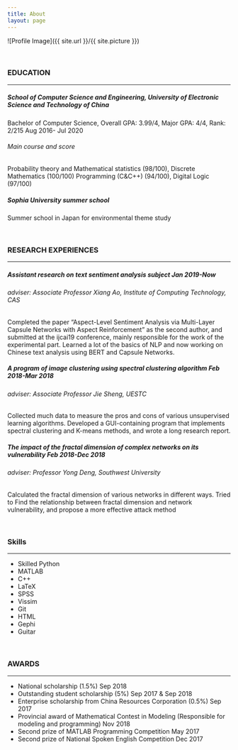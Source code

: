 ```yaml
---
title: About
layout: page
---
```

![Profile Image]({{ site.url }}/{{ site.picture }})

<br /> 
<h3>EDUCATION</h3>
<hr />

<h5>School of Computer Science and Engineering, University of Electronic Science and Technology of China</h5>
<p>Bachelor of Computer Science, Overall GPA: 3.99/4, Major GPA: 4/4, Rank: 2/215 Aug 2016- Jul 2020</p>
<h6>Main course and score</h6>
<p>Probability theory and Mathematical statistics (98/100), Discrete Mathematics (100/100)
Programming (C&C++) (94/100), Digital Logic (97/100)</p>
<h5>Sophia University summer school</h5>
<p>Summer school in Japan for environmental theme study</p>

<br /> 
<h3>RESEARCH EXPERIENCES</h3>
<hr />

<h5>Assistant research on text sentiment analysis subject Jan 2019-Now</h5>
<h6>adviser: Associate Professor Xiang Ao, Institute of Computing Technology, CAS</h6>
<p>Completed the paper “Aspect-Level Sentiment Analysis via Multi-Layer Capsule Networks with Aspect Reinforcement” as the
second author, and submitted at the ijcai19 conference, mainly responsible for the work of the experimental part.
Learned a lot of the basics of NLP and now working on Chinese text analysis using BERT and Capsule Networks.</p>
<h5>A program of image clustering using spectral clustering algorithm Feb 2018-Mar 2018</h5>
<h6>adviser: Associate Professor Jie Sheng, UESTC</h6>
<p>Collected much data to measure the pros and cons of various unsupervised learning algorithms.
Developed a GUI-containing program that implements spectral clustering and K-means methods, and wrote a long research report.</p>
<h5>The impact of the fractal dimension of complex networks on its vulnerability Feb 2018-Dec 2018</h5>
<h6>adviser: Professor Yong Deng, Southwest University</h6>
<p>Calculated the fractal dimension of various networks in different ways.
Tried to Find the relationship between fractal dimension and network vulnerability, and propose a more effective attack method</p>

<br /> 
<h3>Skills</h3>
<hr />
<ul class="skill-list">
	<li>Skilled Python</li>
	<li>MATLAB</li>
	<li>C++</li>
	<li>LaTeX</li>
	<li>SPSS</li>
	<li>Vissim</li>
	<li>Git</li>
	<li>HTML</li>
	<li>Gephi</li>
	<li>Guitar</li>
</ul>

<br /> 
<h3>AWARDS</h3>
<hr />
<ul>
	<li>National scholarship (1.5%) Sep 2018</li>
	<li>Outstanding student scholarship (5%) Sep 2017 & Sep 2018</li>
	<li>Enterprise scholarship from China Resources Corporation (0.5%) Sep 2017</li>
	<li>Provincial award of Mathematical Contest in Modeling (Responsible for modeling and programming) Nov 2018</li>
	<li>Second prize of MATLAB Programming Competition May 2017</li>
	<li>Second prize of National Spoken English Competition Dec 2017</li>
</ul>
